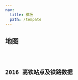 ```yaml
---
nav:
  title: 模板
  path: /tempate
---
```


## 地图

<code src= './index.tsx'>

## 2016 高铁站点及铁路数据

<code src='../highSpeedRail/index.tsx'>
